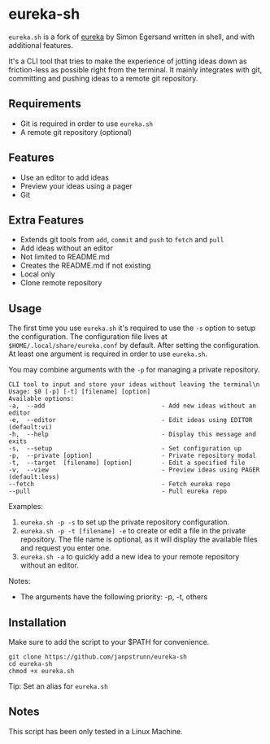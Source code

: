 # eureka-sh

`eureka.sh` is a fork of [eureka](https://github.com/simeg/eureka) by Simon Egersand written in shell, and with additional features.

It's a CLI tool that tries to make the experience of jotting ideas down as friction-less as possible right from the terminal. It mainly integrates with git, committing and pushing ideas to a remote git repository.

## Requirements

- Git is required in order to use `eureka.sh`
- A remote git repository (optional)

## Features

- Use an editor to add ideas
- Preview your ideas using a pager
- Git

## Extra Features

- Extends git tools from `add`, `commit` and `push` to `fetch` and `pull`
- Add ideas without an editor
- Not limited to README.md
- Creates the README.md if not existing
- Local only
- Clone remote repository

## Usage

The first time you use `eureka.sh` it's required to use the `-s` option to setup the configuration. The configuration file lives at `$HOME/.local/share/eureka.conf` by default.
After setting the configuration. At least one argument is required in order to use `eureka.sh`.

You may combine arguments with the `-p` for managing a private repository.

```
CLI tool to input and store your ideas without leaving the terminal\n
Usage: $0 [-p] [-t] [filename] [option]
Available options:
-a,  --add                                - Add new ideas without an editor
-e,  --editor                             - Edit ideas using EDITOR (default:vi)
-h,  --help                               - Display this message and exits
-s,  --setup                              - Set configuration up
-p,  --private [option]                   - Private repository modal
-t,  --target  [filename] [option]        - Edit a specified file
-v,  --view                               - Preview ideas using PAGER (default:less)
--fetch                                   - Fetch eureka repo
--pull                                    - Pull eureka repo
```

Examples:

1. `eureka.sh -p -s` to set up the private repository configuration.
2. `eureka.sh -p -t [filename] -e` to create or edit a file in the private repository. The file name is optional, as it will display the available files and request you enter one.
3. `eureka.sh -a` to quickly add a new idea to your remote repository without an editor.

Notes:

- The arguments have the following priority: -p, -t, others

## Installation

Make sure to add the script to your $PATH for convenience.

```
git clone https://github.com/janpstrunn/eureka-sh
cd eureka-sh
chmod +x eureka.sh
```

Tip: Set an alias for `eureka.sh`

## Notes

This script has been only tested in a Linux Machine.
